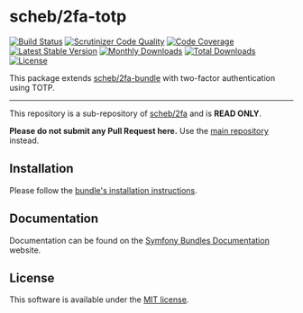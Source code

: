 scheb/2fa-totp
==============

[![Build Status](https://github.com/scheb/2fa/workflows/CI/badge.svg?branch=6.x)](https://github.com/scheb/2fa/actions?query=workflow%3ACI+branch%3A6.x)
[![Scrutinizer Code Quality](https://scrutinizer-ci.com/g/scheb/2fa/badges/quality-score.png?b=6.x)](https://scrutinizer-ci.com/g/scheb/2fa/?branch=6.x)
[![Code Coverage](https://scrutinizer-ci.com/g/scheb/2fa/badges/coverage.png?b=6.x)](https://scrutinizer-ci.com/g/scheb/2fa/?branch=6.x)
[![Latest Stable Version](https://img.shields.io/packagist/v/scheb/2fa-totp)](https://packagist.org/packages/scheb/2fa-totp)
[![Monthly Downloads](https://img.shields.io/packagist/dm/scheb/2fa-totp)](https://packagist.org/packages/scheb/2fa-totp/stats)
[![Total Downloads](https://img.shields.io/packagist/dt/scheb/2fa-totp)](https://packagist.org/packages/scheb/2fa-totp/stats)
[![License](https://poser.pugx.org/scheb/2fa-totp/license.svg)](https://packagist.org/packages/scheb/2fa-totp)

This package extends [scheb/2fa-bundle](https://github.com/scheb/2fa-bundle) with two-factor authentication using TOTP.

---

This repository is a sub-repository of [scheb/2fa](https://github.com/scheb/2fa) and is **READ ONLY**.

**Please do not submit any Pull Request here.** Use the [main repository](https://github.com/scheb/2fa) instead.

Installation
------------
Please follow the [bundle's installation instructions](https://symfony.com/bundles/SchebTwoFactorBundle/6.x/installation.html).

Documentation
-------------
Documentation can be found on the
[Symfony Bundles Documentation](https://symfony.com/bundles/SchebTwoFactorBundle/6.x/index.html) website.

License
-------
This software is available under the [MIT license](LICENSE).
